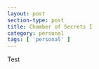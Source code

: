```yaml
---
layout: post
section-type: post
title: Chamber of Secrets I
category: personal
tags: [ 'personal' ]
---
```


Test